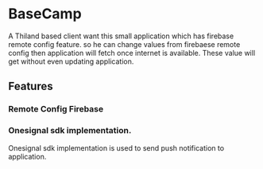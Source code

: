 # BaseCamp
A Thiland based client want this small application which has firebase remote config feature. so he can change values from firebaese remote config then application will fetch once internet is available. These value will get without even updating application.

## Features

### Remote Config Firebase

### Onesignal sdk implementation.

Onesignal sdk implementation is used to send push notification to application.
